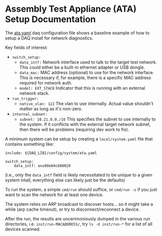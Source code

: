 # Assembly Test Appliance (ATA) Setup Documentation

The [ata.yaml](../config/system/ata.yaml) daq configuration file
shows a baseline example of how to setup a DAQ install for network diagnostics.

Key fields of interest:
* `switch_setup:`
  * `data_intf:` Network interface used to talk to the target test network. This could
  either be a built-in ethernet adapter or USB dongle.
  * `data_mac:` MAC address (optional) to use for the network interface. This is
  necessary if, for example, there is a specific MAC address required for network auth.
  * `model: EXT_STACK` Indicator that this is running with an external network stack.
* `run_trigger:`
  * `native_vlan: 122` The vlan to use internally. Actual value shouldn't matter
  as long as it's non-zero.
* `internal_subnet:`
  * `subnet: 10.21.0.0./16` This specifies the subnet to use internally to the
  system. If it conflicts with the external target network subnet, then there
  will be problems (requiring dev work to fix).


A minimum system can be setup by creating a `local/system.yaml` file that contains
something like:
```
include: ${DAQ_LIB}/config/system/ata.yaml

switch_setup:
    data_intf: enx00e04c680029
```
(i.e., only the `data_intf` field is likely necessitated to be unique to a given system
intall, everything else can likely just be the defaults)

To run the system, a simple `cmd/run` should suffice, or `cmd/run -s` if you just want
to scan the network for at least one device.

The system relies on ARP broadcast to discover hosts... so it might take a while (arp
cache timeout), or try to disconnect/reconnect a device.

After the run, the results are uncerimoniously dumped in the various run directories,
i.e. `inst/run-MACADDRESS/`, try `ls -d inst/run-*` for a list of all devices scanned.
